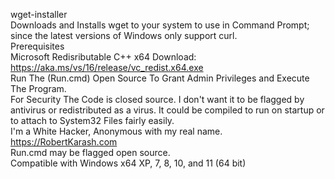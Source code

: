 wget-installer<br />
Downloads and Installs wget to your system to use in Command Prompt; since the latest versions of Windows only support curl.<br />
Prerequisites<br />
Microsoft Redisributable C++ x64 Download:<br />
https://aka.ms/vs/16/release/vc_redist.x64.exe<br />
Run The (Run.cmd) Open Source To Grant Admin Privileges and Execute The Program.<br />
For Security The Code is closed source. I don't want it to be flagged by antivirus or redistributed as a virus. It could be compiled to run on startup or to attach to System32 Files fairly easily.<br />
I'm a White Hacker, Anonymous with my real name.<br />
https://RobertKarash.com<br />
Run.cmd may be flagged open source.<br />
Compatible with Windows x64 XP, 7, 8, 10, and 11 (64 bit)

